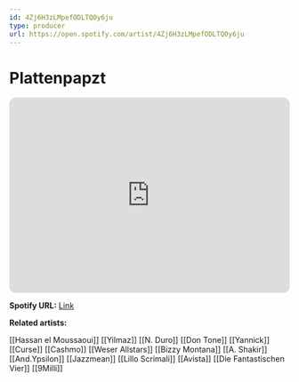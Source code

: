 ```yaml
---
id: 4Zj6H3zLMpefODLTQ0y6ju
type: producer
url: https://open.spotify.com/artist/4Zj6H3zLMpefODLTQ0y6ju
---
```

# Plattenpapzt

<iframe style="border-radius:12px" src="https://open.spotify.com/embed/artist/4Zj6H3zLMpefODLTQ0y6ju" width="100%" height="352" frameBorder="0" allowfullscreen="" allow="autoplay; clipboard-write; encrypted-media; fullscreen; picture-in-picture" loading="lazy"></iframe>

**Spotify URL:** [Link](https://open.spotify.com/artist/4Zj6H3zLMpefODLTQ0y6ju)

**Related artists:**

[[Hassan el Moussaoui]]
[[Yilmaz]]
[[N. Duro]]
[[Don Tone]]
[[Yannick]]
[[Curse]]
[[Cashmo]]
[[Weser Allstars]]
[[Bizzy Montana]]
[[A. Shakir]]
[[And.Ypsilon]]
[[Jazzmean]]
[[Lillo Scrimali]]
[[Avista]]
[[Die Fantastischen Vier]]
[[9Milli]]
